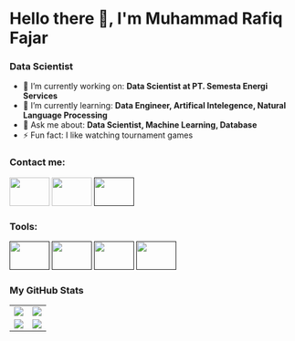# Hello there 👋, I'm Muhammad Rafiq Fajar

### Data Scientist

- 🔭 I’m currently working on: __Data Scientist at PT. Semesta Energi Services__ 
- 🌱 I’m currently learning: __Data Engineer, Artifical Intelegence, Natural Language Processing__
- 💬 Ask me about: __Data Scientist, Machine Learning, Database__
- ⚡ Fun fact: I like watching tournament games

### Contact me:

<a href="https://www.linkedin.com/in/muhammad-rafiq-fajar-967a3b127/"><img src="https://www.vectorlogo.zone/logos/linkedin/linkedin-ar21.svg" width="70" height="50"/></a>
<a href="https://www.instagram.com/rafiqfjr/"><img src="https://www.vectorlogo.zone/logos/instagram/instagram-ar21.svg" width="70" height="50"/></a>
<a href=""><img src="https://www.vectorlogo.zone/logos/medium/medium-ar21.svg" width="70" height="50"/></a>

### Tools:

<a href=""><img src="https://www.vectorlogo.zone/logos/python/python-ar21.svg" width="70" height="50"/></a>
<a href=""><img src="https://www.vectorlogo.zone/logos/jupyter/jupyter-ar21.svg" width="70" height="50"/></a>
<a href=""><img src="https://www.vectorlogo.zone/logos/microsoft/microsoft-ar21.svg" width="70" height="50"/></a>
<a href=""><img src="https://www.vectorlogo.zone/logos/google_analytics/google_analytics-ar21.svg" width="70" height="50"/></a>


### My GitHub Stats

<table>
    <tr>
        <td>
            <img src="https://github-profile-trophy.vercel.app/?username=Rafiqfjr&row=3&column=4&no-bg=true"/>
        </td>
        <td>
            <img src="https://github-readme-streak-stats.herokuapp.com/?user=Rafiqfjr"/>
        </td> 
    </tr>
    <tr>
        <td>
            <img src="https://github-readme-stats.vercel.app/api?username=Rafiqfjr&count_private=true&show_icons=true"/>
        </td>
        <td>
            <img src="https://github-readme-stats.vercel.app/api/top-langs/?username=Rafiqfjr&langs_count=10&layout=compact&hide=php,scss,css,html,batchfile,gherkin,freemarker,xslt,tsql,ruby"/>
        </td>
    </tr>
</table>

<!--
**Rafiqfjr/Rafiqfjr** is a ✨ _special_ ✨ repository because its `README.md` (this file) appears on your GitHub profile.

Here are some ideas to get you started:

- 🔭 I’m currently working on ...
- 🌱 I’m currently learning ...
- 👯 I’m looking to collaborate on ...
- 🤔 I’m looking for help with ...
- 💬 Ask me about ...
- 📫 How to reach me: ...
- 😄 Pronouns: ...
- ⚡ Fun fact: ...
-->
